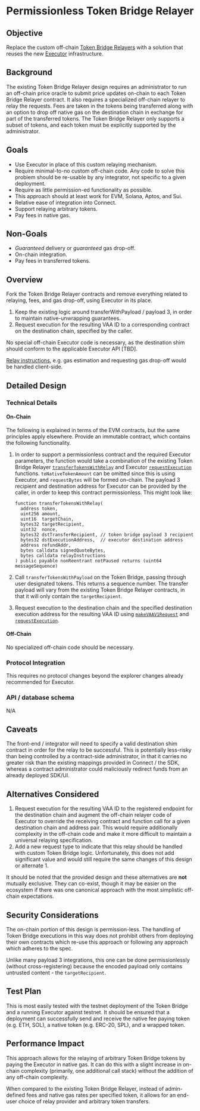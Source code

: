 # Permissionless Token Bridge Relayer

## Objective

Replace the custom off-chain [Token Bridge Relayers](https://github.com/wormhole-foundation/example-token-bridge-relayer/tree/main) with a solution that reuses the new [Executor](https://github.com/wormholelabs-xyz/example-messaging-executor) infrastructure. 

## Background

The existing Token Bridge Relayer design requires an administrator to run an off-chain price oracle to submit price updates on-chain to each Token Bridge Relayer contract. It also requires a specialized off-chain relayer to relay the requests. Fees are taken in the tokens being transferred along with an option to drop off native gas on the destination chain in exchange for part of the transferred tokens. The Token Bridge Relayer only supports a subset of tokens, and each token must be explicitly supported by the administrator.

## Goals

- Use Executor in place of this custom relaying mechanism.
- Require minimal-to-no custom off-chain code. Any code to solve this problem should be re-usable by any integrator, not specific to a given deployment.
- Require as little permission-ed functionality as possible.
- This approach should at least work for EVM, Solana, Aptos, and Sui.
- Relative ease of integration into Connect.
- Support relaying arbitrary tokens.
- Pay fees in native gas.

## Non-Goals

- *Guaranteed* delivery or *guaranteed* gas drop-off.
- On-chain integration.
- Pay fees in transferred tokens.

## Overview

Fork the Token Bridge Relayer contracts and remove everything related to relaying, fees, and gas drop-off, using Executor in its place.

1. Keep the existing logic around transferWithPayload / payload 3, in order to maintain native-unwrapping guarantees.
2. Request execution for the resulting VAA ID to a corresponding contract on the destination chain, specified by the caller.

No special off-chain Executor code is necessary, as the destination shim should conform to the applicable Executor API [TBD].

[Relay instructions](https://github.com/wormholelabs-xyz/example-messaging-executor/blob/main/evm/src/libraries/RelayInstructions.sol#L4), e.g. gas estimation and requesting gas drop-off would be handled client-side.

## Detailed Design

### Technical Details

#### On-Chain

The following is explained in terms of the EVM contracts, but the same principles apply elsewhere. Provide an immutable contract, which contains the following functionality.

1. In order to support a permissionless contract and the required Executor parameters, the function would take a combination of the existing Token Bridge Relayer [`transferTokensWithRelay`](https://github.com/wormhole-foundation/example-token-bridge-relayer/blob/d9d17254dae48c985fe6b58e2987e2135d1e8c65/evm/src/token-bridge-relayer/TokenBridgeRelayer.sol#L99C14-L99C37) and Executor [`requestExecution`](https://github.com/wormholelabs-xyz/example-messaging-executor/blob/57c49d9ad7c410b9a7f938e07a5444f07872159d/evm/src/Executor.sol#L22) functions. `toNativeTokenAmount` can be omitted since this is using Executor, and `requestBytes` will be formed on-chain. The payload 3 recipient and destination address for Executor can be provided by the caller, in order to keep this contract permissionless. This might look like:
    
    ```solidity
    function transferTokensWithRelay(
      address token,
      uint256 amount,
      uint16  targetChain,
      bytes32 targetRecipient,
      uint32  nonce,
      bytes32 dstTransferRecipient, // token bridge payload 3 recipient
      bytes32 dstExecutionAddress,  // executor destination address
      address refundAddr,
      bytes calldata signedQuoteBytes,
      bytes calldata relayInstructions
    ) public payable nonReentrant notPaused returns (uint64 messageSequence)
    ```
    
2. Call `transferTokensWithPayload` on the Token Bridge, passing through user designated tokens. This returns a sequence number. The transfer payload will vary from the existing Token Bridge Relayer contracts, in that it will only contain the `targetRecipient`.
3. Request execution to the destination chain and the specified destination execution address for the resulting VAA ID using [`makeVAAV1Request`](https://github.com/wormholelabs-xyz/example-messaging-executor/blob/57c49d9ad7c410b9a7f938e07a5444f07872159d/evm/src/libraries/ExecutorMessages.sol#L36) and [`requestExecution`](https://github.com/wormholelabs-xyz/example-messaging-executor/blob/main/evm/src/Executor.sol#L22).

#### Off-Chain

No specialized off-chain code should be necessary.

### Protocol Integration

This requires no protocol changes beyond the explorer changes already recommended for Executor.

### API / database schema

N/A

## Caveats

The front-end / integrator will need to specify a valid destination shim contract in order for the relay to be successful. This is potentially less-risky than being controlled by a contract-side administrator, in that it carries no greater risk than the existing mappings provided in Connect / the SDK, whereas a contract administrator could maliciously redirect funds from an already deployed SDK/UI.

## Alternatives Considered

1. Request execution for the resulting VAA ID to the registered endpoint for the destination chain and augment the off-chain relayer code of Executor to override the receiving contract and function call for a given destination chain and address pair. This would require additionally complexity in the off-chain code and make it more difficult to maintain a universal relaying specification.
2. Add a new request type to indicate that this relay should be handled with custom Token Bridge logic. Unfortunately, this does not add significant value and would still require the same changes of this design or alternate 1.

It should be noted that the provided design and these alternatives are **not** mutually exclusive. They can co-exist, though it may be easier on the ecosystem if there was one canonical approach with the most simplistic off-chain expectations.

## Security Considerations

The on-chain portion of this design is permission-less. The handling of Token Bridge executions in this way does not prohibit others from deploying their own contracts which re-use this approach or following any approach which adheres to the spec.

Unlike many payload 3 integrations, this one can be done permissionlessly (without cross-registering) because the encoded payload only contains untrusted content - the `targetRecipient`.

## Test Plan

This is most easily tested with the testnet deployment of the Token Bridge and a running Executor against testnet. It should be ensured that a deployment can successfully send and receive the native fee paying token (e.g. ETH, SOL), a native token (e.g. ERC-20, SPL), and a wrapped token.

## Performance Impact

This approach allows for the relaying of arbitrary Token Bridge tokens by paying the Executor in native gas. It can do this with a slight increase in on-chain complexity (primarily, one additional call stack) without the addition of any off-chain complexity.

When compared to the existing Token Bridge Relayer, instead of admin-defined fees and native gas rates per specified token, it allows for an end-user choice of relay provider and arbitrary token transfers.
